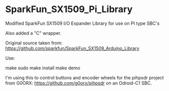 # SparkFun_SX1509_Pi_Library
Modified SparkFun SX1509 I/O Expander Library for use on PI type SBC's

Also added a "C" wrapper.

Original source taken from: https://github.com/sparkfun/SparkFun_SX1509_Arduino_Library

Use:

make
sudo make install
make demo

I'm using this to control buttons and encoder wheels for the
pihpsdr project from G0ORX: https://github.com/g0orx/pihpsdr
on an Odroid-C1 SBC.
